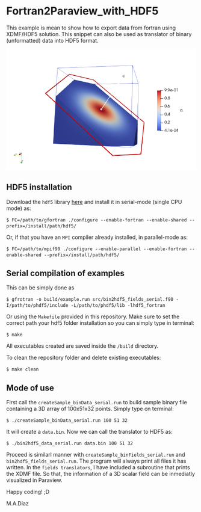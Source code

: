 # Fortran2Paraview_with_HDF5
This example is mean to show how to export data from fortran using XDMF/HDF5 solution. This snippet can also be used as translator of binary (unformatted) data into HDF5 format.

![Visualization of pressure field in field_d0_it0.h5](/figures/ParaView_ScreenShot.png)

## HDF5 installation
Download the `hdf5` library [here](https://www.hdfgroup.org/downloads/hdf5/) and install it in serial-mode (single CPU mode) as:
```
$ FC=/path/to/gfortran ./configure --enable-fortran --enable-shared --prefix=/install/path/hdf5/ 
```

Or, if that you have an `MPI` compiler already installed, in parallel-mode as:
```
$ FC=/path/to/mpif90 ./configure --enable-parallel --enable-fortran --enable-shared --prefix=/install/path/hdf5/
```

## Serial compilation of examples
This can be simply done as 
```
$ gfrotran -o build/example.run src/bin2hdf5_fields_serial.f90 -I/path/to/phdf5/include -L/path/to/phdf5/lib -lhdf5_fortran 
```

Or using the `Makefile` provided in this repository. Make sure to set the correct path your hdf5 folder installation so you can simply type in terminal:
```
$ make
```

All executables created are saved inside the `/build` directory.

To clean the repository folder and delete existing executables:
```
$ make clean
```

## Mode of use
First call the `createSample_binData_serial.run` to build sample binary file containing a 3D array of 100x51x32 points. Simply type on terminal:
```
$ ./createSample_binData_serial.run 100 51 32
```

It will create a `data.bin`. Now we can call the translator to HDF5 as:
```
$ ./bin2hdf5_data_serial.run data.bin 100 51 32
```

Proceed is similarl manner with `createSample_binFields_serial.run` and `bin2hdf5_fields_serial.run`. The program will always print all files it has written. 
In the `fields translators`, I have included a subroutine that prints the XDMF file. So that, the information of a 3D scalar field can be inmediatly visualized in Paraview.

Happy coding! ;D

M.A.Diaz
